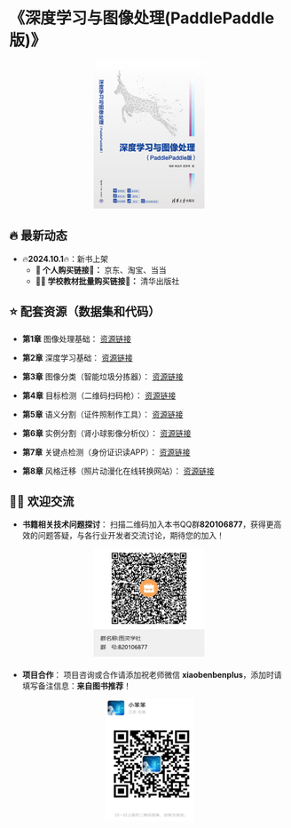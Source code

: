 # 《深度学习与图像处理(PaddlePaddle版)》

<div align='center'>
  <img src='./docs/book.jpg'width='200' height='266'/>
</div>

## 🔥 最新动态

- 🔥**2024.10.1**🔥：新书上架
  - **💙 个人购买链接🔗：** 京东、淘宝、当当
  - **👩‍🏫 学校教材批量购买链接🔗：** 清华出版社


## ⭐ 配套资源（数据集和代码）
* **第1章** 图像处理基础：
[资源链接](https://aistudio.baidu.com/datasetdetail/253430)

* **第2章** 深度学习基础：
[资源链接](https://aistudio.baidu.com/datasetdetail/252154)

* **第3章** 图像分类（智能垃圾分拣器）：
[资源链接](https://aistudio.baidu.com/datasetdetail/251514)

* **第4章** 目标检测（二维码扫码枪）：
[资源链接](https://aistudio.baidu.com/datasetdetail/103078)

* **第5章** 语义分割（证件照制作工具）：
[资源链接](https://aistudio.baidu.com/datasetdetail/253252)

* **第6章** 实例分割（肾小球影像分析仪）：
[资源链接](https://aistudio.baidu.com/datasetdetail/240620)

* **第7章** 关键点检测（身份证识读APP）：
[资源链接](https://aistudio.baidu.com/datasetdetail/237276)

* **第8章** 风格迁移（照片动漫化在线转换网站）：
[资源链接](https://aistudio.baidu.com/datasetdetail/244532)


## 🧙‍♂️ 欢迎交流
* **书籍相关技术问题探讨**：
扫描二维码加入本书QQ群**820106877**，获得更高效的问题答疑，与各行业开发者交流讨论，期待您的加入！
<div align='center'>
  <img src='./docs/qq.png'width='200' height='200'/>
</div>

* **项目合作**：
项目咨询或合作请添加祝老师微信 **xiaobenbenplus**，添加时请填写备注信息：**来自图书推荐**！
<div align='center'>
  <img src='./docs/wechat.jpg'width='160' height='220'/>
</div>
